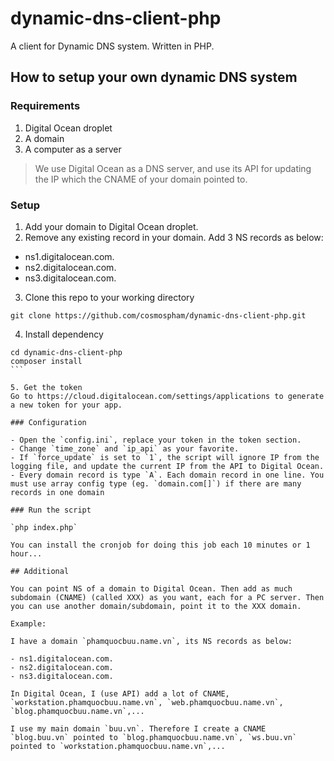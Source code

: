 # dynamic-dns-client-php
A client for Dynamic DNS system. Written in PHP.

## How to setup your own dynamic DNS system

### Requirements

1. Digital Ocean droplet
2. A domain
3. A computer as a server


> We use Digital Ocean as a DNS server, and use its API for updating the IP which the CNAME of your domain pointed to.


### Setup

1. Add your domain to Digital Ocean droplet.
2. Remove any existing record in your domain. Add 3 NS records as below:

 - ns1.digitalocean.com.
 - ns2.digitalocean.com.
 - ns3.digitalocean.com.

3. Clone this repo to your working directory

 `git clone https://github.com/cosmospham/dynamic-dns-client-php.git`

4. Install dependency

 ````
 cd dynamic-dns-client-php
 composer install
 ```

5. Get the token
 Go to https://cloud.digitalocean.com/settings/applications to generate a new token for your app.

### Configuration

- Open the `config.ini`, replace your token in the token section.
- Change `time_zone` and `ip_api` as your favorite.
- If `force_update` is set to `1`, the script will ignore IP from the logging file, and update the current IP from the API to Digital Ocean.
- Every domain record is type `A`. Each domain record in one line. You must use array config type (eg. `domain.com[]`) if there are many records in one domain

### Run the script

`php index.php`

You can install the cronjob for doing this job each 10 minutes or 1 hour...

## Additional

You can point NS of a domain to Digital Ocean. Then add as much subdomain (CNAME) (called XXX) as you want, each for a PC server. Then you can use another domain/subdomain, point it to the XXX domain.

Example:

I have a domain `phamquocbuu.name.vn`, its NS records as below:

- ns1.digitalocean.com.
- ns2.digitalocean.com.
- ns3.digitalocean.com.

In Digital Ocean, I (use API) add a lot of CNAME, `workstation.phamquocbuu.name.vn`, `web.phamquocbuu.name.vn`, `blog.phamquocbuu.name.vn`,...
 
I use my main domain `buu.vn`. Therefore I create a CNAME `blog.buu.vn` pointed to `blog.phamquocbuu.name.vn`, `ws.buu.vn` pointed to `workstation.phamquocbuu.name.vn`,...
